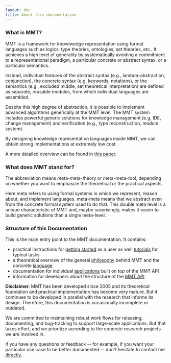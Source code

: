 ```yaml
---
layout: doc
title: About this documentation
---
```


### What is MMT?

MMT is a framework for knowlwedge representation using formal languages such as logics, type theories, ontologies, set theories, etc..
It achieves a high level of generality by systematically avoiding a commitment to a representational paradigm, a particular concrete or abstract syntax, or a particular semantics.

Instead, individual features of the abstract syntax (e.g., lambda-abstraction, conjunction), the concrete syntax (e.g. keywords, notations), or the semantics (e.g., excluded middle, set theoretical interpretation) are defined as separate, reusable modules, from which individual languages are assembled.

Despite this high degree of abstraction, it is possible to implement advanced algorithms generically at the MMT level.
The MMT system includes powerful generic solutions for knowledge management (e.g, IDE, change management) and verification (e.g., type reconstruction, module system).

By designing knowledge representation languages inside MMT, we can obtain strong implementations at extremely low cost.

A more detailed overview can be found in [this paper](philosophy/articles/mmt.pdf).

### What does MMT stand for?

The abbreviation means *m*eta-*m*eta-*t*heory or *m*eta-*m*eta-*t*ool, depending on whether you want to emphasize the theoretical or the practical aspects.

Here meta refers to using formal systems in which we represent, reason about, and implement languages.
meta-meta means that we abstract even from the concrete formal system used to do that.
This double meta level is a unique characteristic of MMT and, maybe surprisingly, makes it easier to build generic solutions than a single meta-level.

### Structure of this Documentation

This is the main entry point to the MMT documentation.
It contains:

* practical instructions for [getting started](setup/index) as a user as well [tutorials](tutorials/index) for typical tasks
* a theoretical overview of the general [philosophy](philosophy/index) behind MMT and the concrete [language](language/index)
* documentation for individual [applications](applications/index) built on top of the MMT API
* information for developers about the structure of the [MMT API](api/index)


**Disclaimer**: MMT has been developed since 2005 and its theoretical foundation and practical implementation has become very mature.
But it continues to be developed in parallel with the research that informs its design.
Therefore, this documentation is occasionally incomplete or outdated.

We are committed to maintaining robust work flows for releasing, documenting, and bug-tracking to support large-scale applications.
But that takes effort, and we prioritize according to the concrete research projects we are involved in.

If you have any questions or feedback -- for example, if you want your particular use case to be better documented -- don't hesitate to contact me [directly](http://kwarc.info/frabe/contact.html). 
